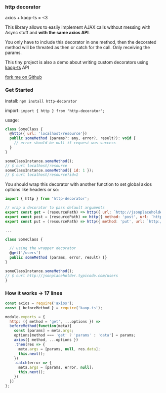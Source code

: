 ### http decorator

axios + kaop-ts = <3

This library allows to easily implement AJAX calls without messing with Async stuff and **with the same axios API**.

You only have to include this decorator in one method, then the decorated method will be threated as then or catch for the call. Only receiving the params.

This tiny project is also a demo about writing custom decorators using [kaop-ts](https://www.npmjs.com/package/kaop-ts) API

[fork me on Github](https://github.com/k1r0s/kaop-ts/)

### Get Started

install: `npm install http-decorator`

import: `import { http } from 'http-decorator';`

usage:

```javascript
class SomeClass {
  @http({ url: 'localhost/resource'})
  public someMethod (params?: any, error?, result?): void {
    // error should be null if request was success
  }
}

someClassInstance.someMethod();
// $ curl localhost/resource
someClassInstance.someMethod({ id: 1 });
// $ curl localhost/resource?id=1
```
You should wrap this decorator with another function to set global axios options like headers or so:

```javascript
import { http } from 'http-decorator';

// wrap a decorator to pass default arguments
export const get = (resourcePath) => http({ url: `http://jsonplaceholder.typicode.com${resourcePath}` })
export const post = (resourcePath) => http({ method: 'post', url: `http://jsonplaceholder.typicode.com${resourcePath}` })
export const put = (resourcePath) => http({ method: 'put', url: `http://jsonplaceholder.typicode.com${resourcePath}`, headers: { whatsoever } })

...

class SomeClass {

  // using the wrapper decorator
  @get('/users')
  public someMethod (params, error, result) {}
}

someClassInstance.someMethod();
// $ curl http://jsonplaceholder.typicode.com/users
}
```

### How it works -> 17 lines

```javascript
const axios = require('axios');
const { beforeMethod } = require('kaop-ts');

module.exports = {
  http: ({ method = 'get', ...options }) =>
  beforeMethod(function(meta){
    const [params] = meta.args;
    options[method === 'get' ? 'params' : 'data'] = params;
    axios({ method, ...options })
    .then(res => {
      meta.args = [params, null, res.data];
      this.next();
    })
    .catch(error => {
      meta.args = [params, error, null];
      this.next();
    })
  })
};

```
